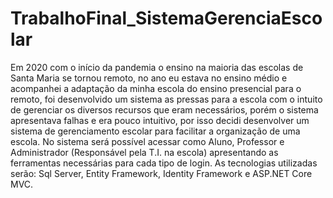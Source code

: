 # TrabalhoFinal_SistemaGerenciaEscolar

Em 2020 com o início da pandemia o ensino na maioria das escolas de Santa Maria se tornou remoto, no ano eu estava no ensino médio e acompanhei a adaptação da minha escola do ensino presencial para o remoto, foi desenvolvido um sistema as pressas para a escola com o intuito de gerenciar os diversos recursos que eram necessários, porém o sistema apresentava falhas e era pouco intuitivo, por isso decidi desenvolver um sistema de gerenciamento escolar para facilitar a organização de uma escola.
No sistema será possível acessar como Aluno, Professor e Administrador (Responsável pela T.I. na escola) apresentando as ferramentas necessárias para cada tipo de login.
As tecnologias utilizadas serão: Sql Server, Entity Framework, Identity Framework e ASP.NET Core MVC.
